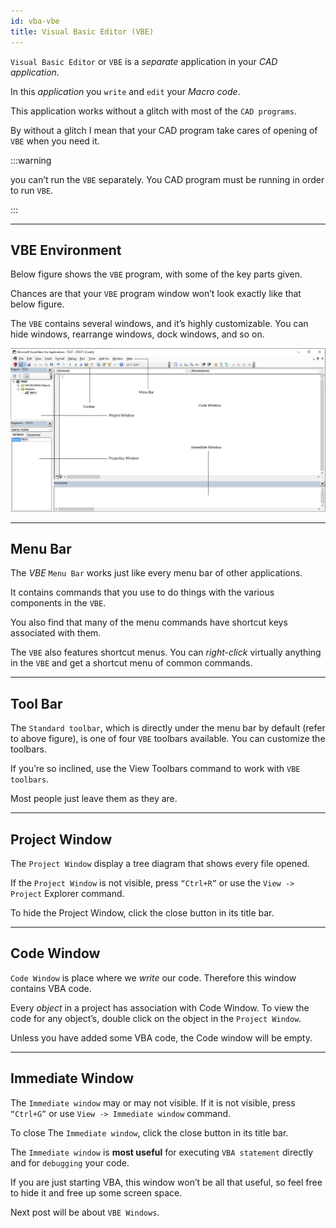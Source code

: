 ```yaml
---
id: vba-vbe
title: Visual Basic Editor (VBE)
---
```


`Visual Basic Editor` or `VBE` is a *separate* application in your *CAD application*. 

In this *application* you `write` and `edit` your *Macro code*. 

This application works without a glitch with most of the `CAD programs`. 

By without a glitch I mean that your CAD program take cares of opening of `VBE` when you need it.

:::warning

you can’t run the `VBE` separately. You CAD program must be running in order to run `VBE`.

:::

---

## VBE Environment

Below figure shows the `VBE` program, with some of the key parts given. 

Chances are that your `VBE` program window won’t look exactly like that below figure. 

The `VBE` contains several windows, and it’s highly customizable. You can hide windows, rearrange windows, dock windows, and so on.

![Visual-basic-editor](/assets/vba-images/VBE_Environment/1.VBE_Enviornment.PNG)

---

## Menu Bar

The *VBE* `Menu Bar` works just like every menu bar of other applications. 

It contains commands that you use to do things with the various components in the `VBE`. 

You also find that many of the menu commands have shortcut keys associated with them.

The `VBE` also features shortcut menus. You can *right-click* virtually anything in the `VBE` and get a shortcut menu of common commands.

---

## Tool Bar

The `Standard toolbar`, which is directly under the menu bar by default (refer to above figure), is one of four `VBE` toolbars available. You can customize the toolbars. 

If you’re so inclined, use the View Toolbars command to work with `VBE toolbars`. 

Most people just leave them as they are.

---

## Project Window

The `Project Window` display a tree diagram that shows every file opened. 

If the `Project Window` is not visible, press `“Ctrl+R”` or use the `View -> Project` Explorer command. 

To hide the Project Window, click the close button in its title bar.

---

## Code Window

`Code Window` is place where we *write* our code. Therefore this window contains VBA code. 

Every *object* in a project has association with Code Window. To view the code for any object’s, double click on the object in the `Project Window`. 

Unless you have added some VBA code, the Code window will be empty.

---

## Immediate Window

The `Immediate window` may or may not visible. If it is not visible, press `“Ctrl+G”` or use `View -> Immediate window` command. 

To close The `Immediate window`, click the close button in its title bar.

The `Immediate window` is **most useful** for executing `VBA statement` directly and for `debugging` your code. 

If you are just starting VBA, this window won’t be all that useful, so feel free to hide it and free up some screen space.

Next post will be about `VBE Windows`. 
